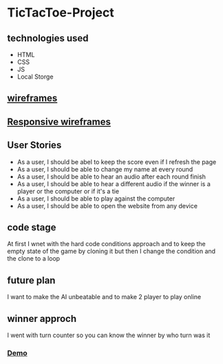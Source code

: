# TicTacToe-Project


## technologies used
* HTML
* CSS
* JS
* Local Storge

## [wireframes](https://www.figma.com/proto/MDVRriZxH3IUw9P5T0cZ1y/tictactoe?node-id=1%3A4&scaling=min-zoom)
## [Responsive wireframes](https://www.figma.com/proto/MDVRriZxH3IUw9P5T0cZ1y/tictactoe?node-id=3%3A76&scaling=min-zoom)

## User Stories
* As a user, I should be abel to keep the score even if I refresh the page
* As a user, I should be able to change my name at every round
* As a user, I should be able to hear an audio after each round finish
* As a user, I should be able to hear a different audio if the winner is a player or the computer or if it's a tie
* As a user, I should be able to play against the computer
* As a user, I should be able to open the website from any device

## code stage

At first I wnet with the hard code conditions approach and to keep the empty state of the game by cloning it but then I change the condition and the clone to a loop

## future plan
I want to make the AI unbeatable and to make 2 player to play online

## winner approch
I went with turn counter so you can know the winner by who turn was it

### [Demo](https://lameesaf.github.io/TicTacToe-Project/)